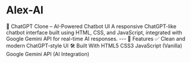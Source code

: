 # Alex-AI
💬 ChatGPT Clone – AI-Powered Chatbot UI  A responsive ChatGPT-like chatbot interface built using HTML, CSS, and JavaScript, integrated with Google Gemini API for real-time AI responses.   ---  🚀 Features  ✅ Clean and modern ChatGPT-style UI    🛠 Built With  HTML5  CSS3  JavaScript (Vanilla)  Google Gemini API (AI Integration)
